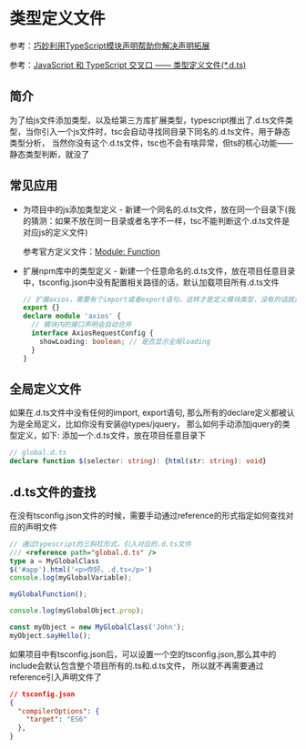 # 类型定义文件
参考：[巧妙利用TypeScript模块声明帮助你解决声明拓展](https://zhuanlan.zhihu.com/p/542379032)

参考：[JavaScript 和 TypeScript 交叉口 —— 类型定义文件(*.d.ts)](https://juejin.cn/post/6844903508987265038)

## 简介
为了给js文件添加类型，以及给第三方库扩展类型，typescript推出了.d.ts文件类型，当你引入一个js文件时，tsc会自动寻找同目录下同名的.d.ts文件，用于静态类型分析，
当然你没有这个.d.ts文件，tsc也不会有啥异常，但ts的核心功能——静态类型判断，就没了

## 常见应用
- 为项目中的js添加类型定义 - 新建一个同名的.d.ts文件，放在同一个目录下(我的猜测：如果不放在同一目录或者名字不一样，tsc不能判断这个.d.ts文件是对应js的定义文件)
  
  参考官方定义文件：[Module: Function](https://www.typescriptlang.org/docs/handbook/declaration-files/templates/module-function-d-ts.html)
- 扩展npm库中的类型定义 - 新建一个任意命名的.d.ts文件，放在项目任意目录中，tsconfig.json中没有配置相关路径的话，默认加载项目所有.d.ts文件
  ```ts
  // 扩展axios，需要有个import或者export语句，这样才是定义模块类型，没有的话就是定义全局类型，会导致覆盖掉npm中的类型定义
  export {}
  declare module 'axios' {
    // 模块内的接口声明会自动合并
    interface AxiosRequestConfig {
      showLoading: boolean; // 是否显示全局loading
    }
  }
  ```

## 全局定义文件
如果在.d.ts文件中没有任何的import, export语句, 那么所有的declare定义都被认为是全局定义，比如你没有安装@types/jquery，
那么如何手动添加jquery的类型定义，如下: 添加一个.d.ts文件，放在项目任意目录下
```ts
// global.d.ts
declare function $(selector: string): {html(str: string): void}
```

## .d.ts文件的查找
在没有tsconfig.json文件的时候，需要手动通过reference的形式指定如何查找对应的声明文件
```ts
// 通过typescript的三斜杠形式，引入对应的.d.ts文件
/// <reference path="global.d.ts" />
type a = MyGlobalClass
$('#app').html('<p>你好，.d.ts</p>')
console.log(myGlobalVariable);

myGlobalFunction();

console.log(myGlobalObject.prop);

const myObject = new MyGlobalClass('John');
myObject.sayHello();
```
如果项目中有tsconfig.json后，可以设置一个空的tsconfig.json,那么其中的include会默认包含整个项目所有的.ts和.d.ts文件，
所以就不再需要通过reference引入声明文件了
```json
// tsconfig.json
{
  "compilerOptions": { 
    "target": "ES6"
  },
}
```
